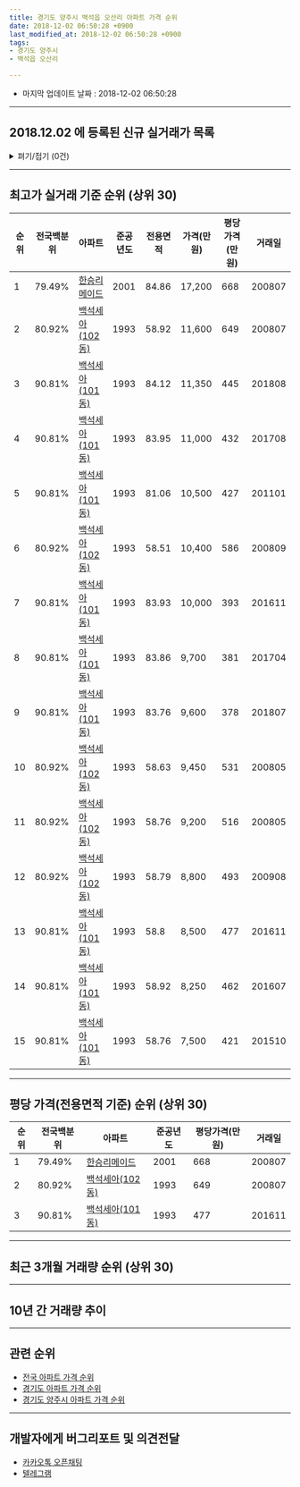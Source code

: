 ```yaml
---
title: 경기도 양주시 백석읍 오산리 아파트 가격 순위
date: 2018-12-02 06:50:28 +0900
last_modified_at: 2018-12-02 06:50:28 +0900
tags:
- 경기도 양주시
- 백석읍 오산리

---
```


* 마지막 업데이트 날짜 : 2018-12-02 06:50:28

---

## 2018.12.02 에 등록된 신규 실거래가 목록

<details>
<summary>펴기/접기 (0건)</summary>
<div markdown="1">

|아파트|전국백분위|준공년도|전용면적|가격(만원)|평당가격(만원)|거래일|
|---|---|---|---|---|---|---|
|없음|||||||


</div>
</details>

---

## 최고가 실거래 기준 순위 (상위 30)


|순위|전국백분위|아파트|준공년도|전용면적|가격(만원)|평당가격(만원)|거래일|
|---|---|---|---|---|---|---|---|
|1|79.49%|[한승리메이드](https://search.naver.com/search.naver?query=%EA%B2%BD%EA%B8%B0%EB%8F%84+%EC%96%91%EC%A3%BC%EC%8B%9C+%EB%B0%B1%EC%84%9D%EC%9D%8D+%EC%98%A4%EC%82%B0%EB%A6%AC+%ED%95%9C%EC%8A%B9%EB%A6%AC%EB%A9%94%EC%9D%B4%EB%93%9C)|2001|84.86|17,200|668|200807|
|2|80.92%|[백석세아(102동)](https://search.naver.com/search.naver?query=%EA%B2%BD%EA%B8%B0%EB%8F%84+%EC%96%91%EC%A3%BC%EC%8B%9C+%EB%B0%B1%EC%84%9D%EC%9D%8D+%EC%98%A4%EC%82%B0%EB%A6%AC+%EB%B0%B1%EC%84%9D%EC%84%B8%EC%95%84%28102%EB%8F%99%29)|1993|58.92|11,600|649|200807|
|3|90.81%|[백석세아(101동)](https://search.naver.com/search.naver?query=%EA%B2%BD%EA%B8%B0%EB%8F%84+%EC%96%91%EC%A3%BC%EC%8B%9C+%EB%B0%B1%EC%84%9D%EC%9D%8D+%EC%98%A4%EC%82%B0%EB%A6%AC+%EB%B0%B1%EC%84%9D%EC%84%B8%EC%95%84%28101%EB%8F%99%29)|1993|84.12|11,350|445|201808|
|4|90.81%|[백석세아(101동)](https://search.naver.com/search.naver?query=%EA%B2%BD%EA%B8%B0%EB%8F%84+%EC%96%91%EC%A3%BC%EC%8B%9C+%EB%B0%B1%EC%84%9D%EC%9D%8D+%EC%98%A4%EC%82%B0%EB%A6%AC+%EB%B0%B1%EC%84%9D%EC%84%B8%EC%95%84%28101%EB%8F%99%29)|1993|83.95|11,000|432|201708|
|5|90.81%|[백석세아(101동)](https://search.naver.com/search.naver?query=%EA%B2%BD%EA%B8%B0%EB%8F%84+%EC%96%91%EC%A3%BC%EC%8B%9C+%EB%B0%B1%EC%84%9D%EC%9D%8D+%EC%98%A4%EC%82%B0%EB%A6%AC+%EB%B0%B1%EC%84%9D%EC%84%B8%EC%95%84%28101%EB%8F%99%29)|1993|81.06|10,500|427|201101|
|6|80.92%|[백석세아(102동)](https://search.naver.com/search.naver?query=%EA%B2%BD%EA%B8%B0%EB%8F%84+%EC%96%91%EC%A3%BC%EC%8B%9C+%EB%B0%B1%EC%84%9D%EC%9D%8D+%EC%98%A4%EC%82%B0%EB%A6%AC+%EB%B0%B1%EC%84%9D%EC%84%B8%EC%95%84%28102%EB%8F%99%29)|1993|58.51|10,400|586|200809|
|7|90.81%|[백석세아(101동)](https://search.naver.com/search.naver?query=%EA%B2%BD%EA%B8%B0%EB%8F%84+%EC%96%91%EC%A3%BC%EC%8B%9C+%EB%B0%B1%EC%84%9D%EC%9D%8D+%EC%98%A4%EC%82%B0%EB%A6%AC+%EB%B0%B1%EC%84%9D%EC%84%B8%EC%95%84%28101%EB%8F%99%29)|1993|83.93|10,000|393|201611|
|8|90.81%|[백석세아(101동)](https://search.naver.com/search.naver?query=%EA%B2%BD%EA%B8%B0%EB%8F%84+%EC%96%91%EC%A3%BC%EC%8B%9C+%EB%B0%B1%EC%84%9D%EC%9D%8D+%EC%98%A4%EC%82%B0%EB%A6%AC+%EB%B0%B1%EC%84%9D%EC%84%B8%EC%95%84%28101%EB%8F%99%29)|1993|83.86|9,700|381|201704|
|9|90.81%|[백석세아(101동)](https://search.naver.com/search.naver?query=%EA%B2%BD%EA%B8%B0%EB%8F%84+%EC%96%91%EC%A3%BC%EC%8B%9C+%EB%B0%B1%EC%84%9D%EC%9D%8D+%EC%98%A4%EC%82%B0%EB%A6%AC+%EB%B0%B1%EC%84%9D%EC%84%B8%EC%95%84%28101%EB%8F%99%29)|1993|83.76|9,600|378|201807|
|10|80.92%|[백석세아(102동)](https://search.naver.com/search.naver?query=%EA%B2%BD%EA%B8%B0%EB%8F%84+%EC%96%91%EC%A3%BC%EC%8B%9C+%EB%B0%B1%EC%84%9D%EC%9D%8D+%EC%98%A4%EC%82%B0%EB%A6%AC+%EB%B0%B1%EC%84%9D%EC%84%B8%EC%95%84%28102%EB%8F%99%29)|1993|58.63|9,450|531|200805|
|11|80.92%|[백석세아(102동)](https://search.naver.com/search.naver?query=%EA%B2%BD%EA%B8%B0%EB%8F%84+%EC%96%91%EC%A3%BC%EC%8B%9C+%EB%B0%B1%EC%84%9D%EC%9D%8D+%EC%98%A4%EC%82%B0%EB%A6%AC+%EB%B0%B1%EC%84%9D%EC%84%B8%EC%95%84%28102%EB%8F%99%29)|1993|58.76|9,200|516|200805|
|12|80.92%|[백석세아(102동)](https://search.naver.com/search.naver?query=%EA%B2%BD%EA%B8%B0%EB%8F%84+%EC%96%91%EC%A3%BC%EC%8B%9C+%EB%B0%B1%EC%84%9D%EC%9D%8D+%EC%98%A4%EC%82%B0%EB%A6%AC+%EB%B0%B1%EC%84%9D%EC%84%B8%EC%95%84%28102%EB%8F%99%29)|1993|58.79|8,800|493|200908|
|13|90.81%|[백석세아(101동)](https://search.naver.com/search.naver?query=%EA%B2%BD%EA%B8%B0%EB%8F%84+%EC%96%91%EC%A3%BC%EC%8B%9C+%EB%B0%B1%EC%84%9D%EC%9D%8D+%EC%98%A4%EC%82%B0%EB%A6%AC+%EB%B0%B1%EC%84%9D%EC%84%B8%EC%95%84%28101%EB%8F%99%29)|1993|58.8|8,500|477|201611|
|14|90.81%|[백석세아(101동)](https://search.naver.com/search.naver?query=%EA%B2%BD%EA%B8%B0%EB%8F%84+%EC%96%91%EC%A3%BC%EC%8B%9C+%EB%B0%B1%EC%84%9D%EC%9D%8D+%EC%98%A4%EC%82%B0%EB%A6%AC+%EB%B0%B1%EC%84%9D%EC%84%B8%EC%95%84%28101%EB%8F%99%29)|1993|58.92|8,250|462|201607|
|15|90.81%|[백석세아(101동)](https://search.naver.com/search.naver?query=%EA%B2%BD%EA%B8%B0%EB%8F%84+%EC%96%91%EC%A3%BC%EC%8B%9C+%EB%B0%B1%EC%84%9D%EC%9D%8D+%EC%98%A4%EC%82%B0%EB%A6%AC+%EB%B0%B1%EC%84%9D%EC%84%B8%EC%95%84%28101%EB%8F%99%29)|1993|58.76|7,500|421|201510|


---

## 평당 가격(전용면적 기준) 순위 (상위 30)


|순위|전국백분위|아파트|준공년도|평당가격(만원)|거래일|
|---|---|---|---|---|---|
|1|79.49%|[한승리메이드](https://search.naver.com/search.naver?query=%EA%B2%BD%EA%B8%B0%EB%8F%84+%EC%96%91%EC%A3%BC%EC%8B%9C+%EB%B0%B1%EC%84%9D%EC%9D%8D+%EC%98%A4%EC%82%B0%EB%A6%AC+%ED%95%9C%EC%8A%B9%EB%A6%AC%EB%A9%94%EC%9D%B4%EB%93%9C)|2001|668|200807|
|2|80.92%|[백석세아(102동)](https://search.naver.com/search.naver?query=%EA%B2%BD%EA%B8%B0%EB%8F%84+%EC%96%91%EC%A3%BC%EC%8B%9C+%EB%B0%B1%EC%84%9D%EC%9D%8D+%EC%98%A4%EC%82%B0%EB%A6%AC+%EB%B0%B1%EC%84%9D%EC%84%B8%EC%95%84%28102%EB%8F%99%29)|1993|649|200807|
|3|90.81%|[백석세아(101동)](https://search.naver.com/search.naver?query=%EA%B2%BD%EA%B8%B0%EB%8F%84+%EC%96%91%EC%A3%BC%EC%8B%9C+%EB%B0%B1%EC%84%9D%EC%9D%8D+%EC%98%A4%EC%82%B0%EB%A6%AC+%EB%B0%B1%EC%84%9D%EC%84%B8%EC%95%84%28101%EB%8F%99%29)|1993|477|201611|


---

## 최근 3개월 거래량 순위 (상위 30)


<div style="width:100%;">
    <canvas id="deal_count_ranking" height="250"></canvas>
</div>


<script>
new Chart(document.getElementById("deal_count_ranking"), {
    type: 'horizontalBar',
    data: {
        labels: ['한승리메이드', '백석세아(102동)'],
        datasets: [{
            label: '실거래 수',
            data: [2, 1],
            borderColor: "rgba(255, 0, 128, 1)",
            backgroundColor: "rgba(255, 0, 128, 0.5)",
            fill: false,
        }]
    },
    options: {
        responsive: true,
        title: {
            display: true,
            text: '최근 3개월 거래량 순위'
        },
        tooltips: {
            mode: 'index',
            intersect: false,
            callbacks: {
                title: function(tooltipItems, data) {
                    return "실거래 수:";
                },
                label: function(tooltipItem, data) {
                    return data.labels[tooltipItem.index] + ": " + tooltipItem.xLabel;
                }
            }
        },
        hover: {
            mode: 'nearest',
            intersect: true
        },
        scales: {
            xAxes: [{
                display: true,
                scaleLabel: {
                    display: true,
                    labelString: '실거래 수'
                },
                ticks: {
                    suggestedMin: 0,
                }
            }],
            yAxes: [{
                display: true,
                ticks: {
                    autoSkip: false,
                    callback: function(value, index, values) {
                        if (value.length > 15)
                            return value.substr(0, 13) + "...";
                        else
                            return value;
                    }
                },
                scaleLabel: {
                    display: false,
                }
            }]
        }
    }
});

</script>


---

## 10년 간 거래량 추이


<div style="width:100%;">
    <canvas id="deal_progress" height="250"></canvas>
</div>

<script>
new Chart(document.getElementById("deal_progress"), {
    type: 'line',
    data: {
        labels: ['200812','200901','200902','200903','200904','200905','200906','200907','200908','200909','200910','200911','200912','201001','201002','201003','201004','201005','201006','201007','201008','201009','201010','201011','201012','201101','201102','201103','201104','201105','201106','201107','201108','201109','201110','201111','201112','201201','201202','201203','201204','201205','201206','201207','201208','201209','201210','201211','201212','201301','201302','201303','201304','201305','201306','201307','201308','201309','201310','201311','201312','201401','201402','201403','201404','201405','201406','201407','201408','201409','201410','201411','201412','201501','201502','201503','201504','201505','201506','201507','201508','201509','201510','201511','201512','201601','201602','201603','201604','201605','201606','201607','201608','201609','201610','201611','201612','201701','201702','201703','201704','201705','201706','201707','201708','201709','201710','201711','201712','201801','201802','201803','201804','201805','201806','201807','201808','201809','201810','201811','201812'],
        datasets: [{
            label: '실거래 수',
            pointRadius: 1,
            data: [0, 0, 0, 2, 4, 4, 5, 1, 3, 6, 1, 1, 0, 2, 0, 2, 3, 6, 1, 4, 3, 6, 5, 4, 4, 6, 2, 15, 8, 7, 6, 6, 5, 3, 1, 2, 2, 2, 5, 5, 1, 6, 0, 0, 0, 5, 1, 4, 2, 5, 4, 3, 4, 0, 4, 0, 4, 2, 6, 3, 2, 3, 4, 8, 3, 4, 5, 2, 1, 8, 2, 3, 3, 3, 5, 9, 5, 11, 8, 8, 10, 5, 6, 4, 2, 5, 3, 6, 6, 8, 5, 4, 2, 6, 5, 5, 2, 1, 3, 6, 3, 3, 6, 5, 4, 3, 4, 1, 3, 2, 0, 6, 1, 4, 3, 2, 2, 1, 3, 0, 0],
            borderColor: "rgba(255, 201, 14, 1)",
            backgroundColor: "rgba(255, 201, 14, 0.5)",
            fill: true,
        }]
    },
    options: {
        responsive: true,
        title: {
            display: true,
            text: '10년간 거래량 추이'
        },
        tooltips: {
            mode: 'index',
            intersect: false,
        },
        hover: {
            mode: 'nearest',
            intersect: true
        },
        scales: {
            xAxes: [{
                display: true,
                scaleLabel: {
                    display: true,
                    labelString: '년/월'
                }
            }],
            yAxes: [{
                display: true,
                ticks: {
                    suggestedMin: 0,
                },
                scaleLabel: {
                    display: true,
                    labelString: '실거래 수'
                }
            }]
        }
    }
});

</script>


---

## 관련 순위

- [전국 아파트 가격 순위](https://inasie.github.io/apt-ranking/전국)
- [경기도 아파트 가격 순위](https://inasie.github.io/apt-ranking/경기도)
- [경기도 양주시 아파트 가격 순위](https://inasie.github.io/apt-ranking/경기도-양주시)


---

## 개발자에게 버그리포트 및 의견전달

- [카카오톡 오픈채팅](https://open.kakao.com/o/gLJUAP4)
- [텔레그램](https://t.me/inasie)

